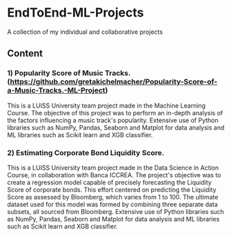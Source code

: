 # EndToEnd-ML-Projects
A collection of my individual and collaborative projects


## Content

### 1) **Popularity Score of Music Tracks**. (https://github.com/gretakichelmacher/Popularity-Score-of-a-Music-Tracks.-ML-Project) 
   This is a LUISS University team project made in the Machine Learning Course. The objective of this project was to perform an in-depth analysis of the factors influencing a music track's popularity. Extensive use of Python libraries such as NumPy, Pandas, Seaborn and Matplot for data analysis and ML libraries such as Scikit learn and XGB classifier.

### 2) **Estimating Corporate Bond Liquidity Score**.
This is a LUISS University team project made in the Data Science in Action Course, in collaboration with Banca ICCREA. The project's objective was to create a regression model capable of precisely forecasting the Liquidity Score of corporate bonds. This effort centered on predicting the Liquidity Score as assessed by Bloomberg, which varies from 1 to 100. The ultimate dataset used for this model was formed by combining three separate data subsets, all sourced from Bloomberg. Extensive use of Python libraries such as NumPy, Pandas, Seaborn and Matplot for data analysis and ML libraries such as Scikit learn and XGB classifier.
